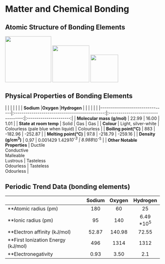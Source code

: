 # Matter and Chemical Bonding

## Atomic Structure of Bonding Elements

<img src="https://upload.wikimedia.org/wikipedia/commons/thumb/8/87/Electron_shell_011_Sodium_-_no_label.svg/240px-Electron_shell_011_Sodium_-_no_label.svg.png" width="150"/> <img src="https://useruploads.socratic.org/49kBkbYKRkeES4XK0hUF_1000px-Electron_shell_008_Oxygen_-_no_label.svg.png" width="120"/> <img src="https://textimgs.s3.amazonaws.com/BLchem/hell-001-hydrogen-no-label.svg" width="90"/> 


## Physical Properties of Bonding Elements

|                                 |                                                |                                    |                        |
|                                 | **Sodium**                                     |**Oxygen**                          |**Hydrogen**            |
|                                 |                                                |                                    |                        |
|---------------------------------|:----------------------------------------------:|:----------------------------------:|:----------------------:|
| **Molecular mass (g/mol)**      | 22.99                                          | 16.00                              | 1.01                   |
| **State at room temp**          | Solid                                          | Gas                                | Gas                    |
| **Colour**                      | Light, silver-white                            | Colourless (pale blue when liquid) | Colourless             |
| **Boiling point(°C)**           | 883                                            | -182.96                            | -252.87                |
| **Melting point(°C)**           | 97.8                                           | -218.79                            | -259.16                |
| **Density (g/cm<sup>3</sup>)**  | 0.97                                           | 0.001429 1.429*10<sup>-3</sup>     | 8.988*10<sup>-5</sup>  |
| **Other Notable Properties**    | Ductile<br>Conductive<br>Malleable<br>Lustrous | Tasteless<br>Odourless             | Tasteless<br>Odourless |

## Periodic Trend Data (bonding elements)

|                                    | Sodium | Oxygen |       Hydrogen       |
|------------------------------------|:------:|:------:|:--------------------:|
|        **Atomic radius (pm)        |   180  |   60   |          25          |
|         **Ionic radius (pm)        |   95   |   140  | 6.49 *10<sup>5</sup> |
|    **Electron affinity (kJ/mol)    |  52.87 | 140.98 |         72.55        |
| **First Ionization Energy (kJ/mol) |   496  |  1314  |         1312         |
|         **Electronegativity        |  0.93  |  3.50  |          2.1         |
